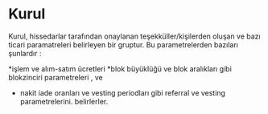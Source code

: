 # Kurul

Kurul, hissedarlar tarafından onaylanan teşekküller/kişilerden oluşan ve bazı ticari 
paramatreleri belirleyen bir gruptur. Bu parametrelerden bazıları şunlardır :

*işlem ve alım-satım ücretleri
*blok büyüklüğü ve blok aralıkları gibi blokzinciri parametreleri , ve 
* nakit iade oranları ve vesting periodları gibi referral ve vesting parametrelerini.
		belirlerler.